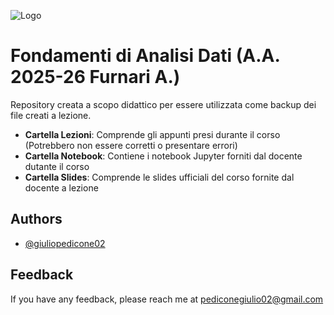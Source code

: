 ![Logo](https://images.squarespace-cdn.com/content/v1/60056c48dfad4a3649200fc0/1613294634908-3HTA3TR74HYYSNEIZSIJ/UniCT-Logo.jpg?format=1000w)

# Fondamenti di Analisi Dati (A.A. 2025-26 Furnari A.)

Repository creata a scopo didattico per essere utilizzata come backup dei file creati a lezione.


- **Cartella Lezioni**: Comprende gli appunti presi durante il corso (Potrebbero non essere corretti o presentare errori)
- **Cartella Notebook**: Contiene i notebook Jupyter forniti dal docente dutante il corso
- **Cartella Slides**: Comprende le slides ufficiali del corso fornite dal docente a lezione

## Authors

- [@giuliopedicone02](https://www.github.com/giuliopedicone02)

## Feedback

If you have any feedback, please reach me at pediconegiulio02@gmail.com
